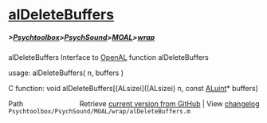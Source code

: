 # [alDeleteBuffers](alDeleteBuffers)
##### >[Psychtoolbox](Psychtoolbox)>[PsychSound](PsychSound)>[MOAL](MOAL)>[wrap](wrap)

alDeleteBuffers  Interface to [OpenAL](OpenAL) function alDeleteBuffers  
  
usage:  alDeleteBuffers( n, buffers )  
  
C function:  void alDeleteBuffers[(ALsizei]((ALsizei) n, const [ALuint](ALuint)\* buffers)  




<div class="code_header" style="text-align:right;">
  <span style="float:left;">Path&nbsp;&nbsp;</span> <span class="counter">Retrieve <a href=
  "https://raw.github.com/Psychtoolbox-3/Psychtoolbox-3/beta/Psychtoolbox/PsychSound/MOAL/wrap/alDeleteBuffers.m">current version from GitHub</a> | View <a href=
  "https://github.com/Psychtoolbox-3/Psychtoolbox-3/commits/beta/Psychtoolbox/PsychSound/MOAL/wrap/alDeleteBuffers.m">changelog</a></span>
</div>
<div class="code">
  <code>Psychtoolbox/PsychSound/MOAL/wrap/alDeleteBuffers.m</code>
</div>

